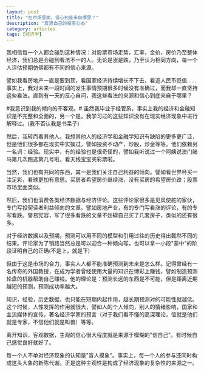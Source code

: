 ```yaml
---
layout: post
title: "在市场里面，信心到底来自哪里？"
description: "反思自己的投资心态"
category: articles
tags: [经济学]
---
```


我相信每一个人都会碰到这种情况：对股票市场走势，汇率，金价，房价乃至整体经济，我们总是会碰到看法不一的人。无论是涨是跌，乃至认为相同方向，每一个人评估预期仿佛都有不同的信心来源。

譬如我看房地产一直是要到顶，看国家经济持续增长不下去，看近人民币贬值......事实上，我对未来一段时间的发生事情预期很多时候没有准确过，而我却一直坚持这些看法。直到有一天的反心自问，我这些看法的来源和信心到底来自于哪里？

#我意识到我的倾向的不客观。# 虽然我毕业于经管系，事实上我的经济和金融知识是不完整和全面的，另一个是，我学习过的这些知识没有在现实经济现象中进行解释过。(我不否认我是书呆子)

然后，我转而看其他人。我想其他人的经济学和金融学知识有缺陷的更多更广泛，但是他们很多都在现实中实操过，譬如投资不动产，炒股，炒金等等。他们依赖另一名词：经验。现实中，有的经验也是很奇怪的，譬如我听说过一个阿姨说澳门赌马第几次跑选第几号啦，看天线宝宝买彩票啦。

当然，我们也有共同的东西，其一是我们关注自己利益的倾向。譬如看世界杯买一注足彩，看球更加有意思。买房者希望房价继续涨，没有买房的希望房价跌；股票市场里面类似。

然后，我们也消费各类经济数据与经济评论。这些评论家很多是见风使舵的家伙，专门写投契读者利益倾向的文章。譬如房地产业，有的专门写看涨的评论，有的专写看跌。譬易宪容，写了很多看跌的文章不妨碍自己买了几套房子，类似的还有很多。

对于经济数据以及预期，预测可以用不同的模型和引用过往的历史得出截然不同的结果。评论家为了销路当然总是可以迎合一种倾向写，也可以拿一小段"蒙中"的阶段证明自己的正确(不是上，就是下)

但由于这是市场的合力，事实人人都不能准确预测到未来是怎么样。记得曾经有一名传奇的外国教授，在成为学者曾经使用大量的知识在博彩上赚钱，譬如制造预测轮盘的机器帮助自己赚钱。他的理论是：预测长远的东西是不可能，但是距离近期越短的预测，预测成功率越大。

知识，经验，历史数据，也只能在短期内起作用，越长期预测对的可能性就越低。这个时候，人性发挥的作用就很大，譬如人的个人倾向，别人的情绪影响，国家和主流媒体的宣传，著名经济学家的预言（对于我们看不懂的高深理论，信就是他们就是专家，不信他们就是叫兽）等等。

离开知识，客观数据，主观的信心很大程度就是来源于模糊的"信自己"。有时候自己感觉良好就好了。

每一个人不单对经济现象的认知是"盲人摸象"。事实上，每一个人的参与还同时构成这头大象的新陈代谢。正是这种主观性是构成了经济现象的复杂性的来源之一。
